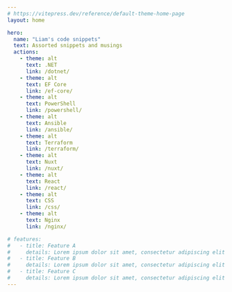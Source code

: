 ```yaml
---
# https://vitepress.dev/reference/default-theme-home-page
layout: home

hero:
  name: "Liam's code snippets"
  text: Assorted snippets and musings
  actions:
    - theme: alt
      text: .NET
      link: /dotnet/
    - theme: alt
      text: EF Core
      link: /ef-core/
    - theme: alt
      text: PowerShell
      link: /powershell/
    - theme: alt
      text: Ansible
      link: /ansible/
    - theme: alt
      text: Terraform
      link: /terraform/
    - theme: alt
      text: Nuxt
      link: /nuxt/
    - theme: alt
      text: React
      link: /react/
    - theme: alt
      text: CSS
      link: /css/
    - theme: alt
      text: Nginx
      link: /nginx/

# features:
#   - title: Feature A
#     details: Lorem ipsum dolor sit amet, consectetur adipiscing elit
#   - title: Feature B
#     details: Lorem ipsum dolor sit amet, consectetur adipiscing elit
#   - title: Feature C
#     details: Lorem ipsum dolor sit amet, consectetur adipiscing elit
---
```


